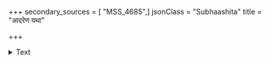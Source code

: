 +++
secondary_sources = [ "MSS_4685",]
jsonClass = "Subhaashita"
title = "आदरेण यथा"

+++

<details><summary>Text</summary>

आदरेण यथा स्तौति धनवन्तं धनेच्छया।  
तथा चेद् विश्वकर्तारं को न मुच्येत बन्धनात्॥
</details>
